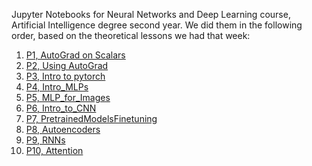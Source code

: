 Jupyter Notebooks for Neural Networks and Deep Learning course, Artificial Intelligence degree second year. We did them in the following order, based on the theoretical lessons we had that week:
1. [P1, AutoGrad on Scalars](https://github.com/peremayolc/DL-Notebooks/blob/main/P1_AutoGrad_onScalars.ipynb)
2. [P2, Using AutoGrad](https://github.com/peremayolc/DL-Notebooks/blob/main/P2_UsingAutoGrad_PereMayol.ipynb)
3. [P3, Intro to pytorch](https://github.com/peremayolc/DL-Notebooks/blob/main/P3_Intro_Pytorch_Tensors_PereMayol.ipynb)
4. [P4, Intro_MLPs](https://github.com/peremayolc/DL-Notebooks/blob/main/P4_Intro_MLPs_PereMayol(4).ipynb)
5. [P5, MLP_for_Images](https://github.com/peremayolc/DL-Notebooks/blob/main/P5_MLP_for_Images.ipynb)
6. [P6, Intro_to_CNN](https://github.com/peremayolc/DL-Notebooks/blob/main/P6_Intro_to_CNN.ipynb)
7. [P7, PretrainedModelsFinetuning](https://github.com/peremayolc/DL-Notebooks/blob/main/P7_PretrainedModelsFinetuning_PereMayol.ipynb)
8. [P8, Autoencoders](https://github.com/peremayolc/DL-Notebooks/blob/main/P8_Autoencoders_PereMayol.ipynb)
9. [P9, RNNs](https://github.com/peremayolc/DL-Notebooks/blob/main/P9_RNNs_PereMayol.ipynb)
10. [P10, Attention](https://github.com/peremayolc/DL-Notebooks/blob/main/P10_Attention_PereMayol.ipynb)
